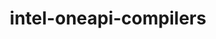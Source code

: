 ---
title: "intel-oneapi-compilers"
layout: cache
categories: [package, develop-2025-07-13]
meta: {"compilers": ["gcc@12.4.0"], "num_specs": 1, "num_specs_by_stack": {"aws-pcluster-x86_64_v4": 1, "root": 1}, "oss": ["amzn2"], "platforms": ["linux"], "stacks": ["aws-pcluster-x86_64_v4", "root"], "targets": ["x86_64_v3"], "versions": ["2024.1.0"]}
spec_details: [{"compiler": "gcc@12.4.0", "hash": "f5u3psfhbwscasajkn324igtupn3blop", "os": "amzn2", "platform": "linux", "size": "-", "stacks": ["aws-pcluster-x86_64_v4", "root"], "target": "x86_64_v3", "variants": ["build_system=generic", "+envmods"], "versions": ["2024.1.0"]}]
---